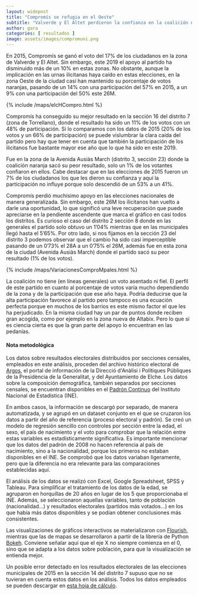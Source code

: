 ```yaml
---
layout: widepost
title: "Compromís se refugia en el Oeste"
subtitle: "Valverde y El Altet perdieron la confianza en la coalición naranja, que pasó de un 17% del apoyo a un 7% y un 4% respectivamente en las elecciones del 26M"
author: gara 
categories: [ resultados ]
image: assets/images/compromuni.png
---
```

En 2015, Compromís se ganó el voto del 17% de los ciudadanos en la zona de Valverde y El Altet. Sin embargo, este 2019 el apoyo al partido ha disminuido más de un 10% en estas zonas. No obstante, aunque la implicación en las urnas ilicitanas haya caído en estas elecciones, en la zona Oeste de la ciudad casi han mantenido su porcentaje de votos naranjas, pasando de un 14% con una participación del 57% en 2015, a un 9% con una participación del 50% este 26M.

{% include /maps/elcHCompro.html %}

Compromís ha conseguido su mejor resultado en la sección 16 del distrito 7 (zona de Torrellano), donde el resultado ha sido un 11% de los votos con un 48% de participación. Si lo comparamos con los datos de 2015 (20% de los votos y un 66% de participación) se puede vislumbrar la clara caída del partido pero hay que tener en cuenta que también la participación de los ilicitanos fue bastante mayor ese año que lo que ha sido en este 2019.

Fue en la zona de la Avenida Ausiàs March (distrito 3, sección 23) donde la coalición naranja sacó su peor resultado, solo un 1% de los votantes confiaron en ellos. Cabe destacar que en las elecciones de  2015 fueron un 7% de los ciudadanos los que les dieron su confianza y aquí la participación no influye porque solo descendió de un 53% a un 41%.

<div class="flourish-embed" data-src="visualisation/386195"></div><script src="https://public.flourish.studio/resources/embed.js"></script>

Compromís perdió muchísimo apoyo en las elecciones nacionales de manera generalizada. Sin embargo, este 26M los ilicitanos han vuelto a darle una oportunidad, lo que significó una leve recuperación que puede apreciarse en la pendiente ascendente que marca el gráfico en casi todos los distritos. Es curioso el caso del distrito 2 sección 8 donde en las generales el partido solo obtuvo un 1’04% mientras que en las municipales llegó hasta el 5’65%. Por otro lado, si nos fijamos en la sección 23 del distrito 3 podemos observar que el cambio ha sido casi imperceptible pasando de un 0’73% el 28A a un 0’75% el 26M, además fue en esta zona de la ciudad (Avenida Ausiàs March) donde el partido sacó su peor resultado (1% de los votos).

{% include /maps/VariacionesComproMpales.html %}

La coalición no tiene (en líneas generales) un voto asentado ni fiel. El perfil de este partido en cuanto al porcentaje de votos varía mucho dependiendo de la zona y de la participación que ese año haya. Podría deducirse que la alta participación favorece al partido pero tampoco es una ecuación perfecta porque en muchos de los barrios es este mismo factor el que les ha perjudicado. En la misma ciudad hay un par de puntos donde reciben gran acogida, como por ejemplo en la zona nueva de Altabix. Pero lo que sí es ciencia cierta es que la gran parte del apoyo lo encuentran en  las pedanías.

<div class="alert alert-secondary" role="alert">
  <h4 class="alert-heading">Nota metodológica</h4>
  <p>Los datos sobre resultados electorales distribuidos por secciones censales, empleados en este análisis, proceden del archivo histórico electoral de <a href="http://www.argos.gva.es/ahe/val/buscaEleccionesV.html">Argos</a>, el portal de información de la Direcció d'Anàlisi i Polítiques Públiques de la Presidència de la Generalitat, y del Ayuntamiento de Elche. Los datos sobre la composición demográfica, también separados por secciones censales, se encuentran disponibles en el <a href="http://www.ine.es/dyngs/INEbase/es/operacion.htm?c=Estadistica_C&cid=1254736177012&menu=resultados&idp=1254734710990">Padrón Continuo</a> del Instituto Nacional de Estadística (INE).</p>
  <p>En ambos casos, la información se descargó por separado, de manera automatizada, y se agrupó en un dataset conjunto en el que se cruzaron los datos a partir del año de referencia (proceso electoral y padrón). Se creó un modelo de regresión sencillo con controles por sección entre la edad, el sexo, el país de nacimiento y el voto para comprobar que la relación entre estas variables es estadísticamente significativa. Es importante mencionar que los datos del padrón de 2008 no hacen referencia al país de nacimiento, sino a la nacionalidad, porque los primeros no estaban disponibles en el INE. Se comprobó que los datos variaban ligeramente, pero que la diferencia no era relevante para las comparaciones establecidas aquí.
</p>
  <p>El análisis de los datos se realizó con Excel, Google Spreadsheet, SPSS y Tableau. Para simplificar el tratamiento de los datos de la edad, se agruparon en horquillas de 20 años en lugar de los 5 que proporcionaba el INE. Además, se seleccionaron aquellas variables, tanto de población (nacionalidad…) y resultados electorales (partidos más votados…) en los que había más datos disponibles y se podían obtener conclusiones más consistentes.</p>
  <p>Las visualizaciones de gráficos interactivos se materializaron con <a href="https://flourish.studio/">Flourish</a>, mientras que las de mapas se desarrollaron a partir de la librería de Python <a href="https://bokeh.pydata.org/en/latest/">Bokeh</a>. Conviene señalar aquí que el eje X no siempre comienza en el 0, sino que se adapta a los datos sobre población, para que la visualización se entienda mejor.</p> 
  <p>Un posible error detectado en los resultados electorales de las elecciones municipales de 2015 en la sección 14 del distrito 7 supuso que no se tuvieran en cuenta estos datos en los análisis. Todos los datos empleados se pueden descargar en <a href="https://docs.google.com/spreadsheets/d/1KQXKOpb7Vh9nDM5oFVVR9pdp17jLWdkJoz7ND52hhcU/edit?usp=sharing">esta hoja de cálculo</a>.</p>
</div>